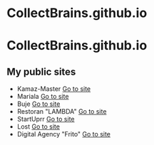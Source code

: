 # CollectBrains.github.io
# CollectBrains.github.io
<h2>My public sites</h2>
<ul>
	<li>
		Kamaz-Master
		<a href="https://collectbrains.github.io/Kamaz/" target="_blank">Go to site</a>
	</li>
	<li>
		Mariala
		<a href="https://collectbrains.github.io/Mariala/" target="_blank">Go to site</a>
	</li>
		<li>
		Buje
		<a href="https://collectbrains.github.io/Buje/" target="_blank">Go to site</a>
	</li>
		<li>
		Restoran "LAMBDA"
		<a href="https://collectbrains.github.io/Restoran/#" target="_blank">Go to site</a>
	</li>
		<li>
		StartUprr
		<a href="https://collectbrains.github.io/StartUprr/" target="_blank">Go to site</a>
	</li>
		<li>
		Lost
		<a href="https://collectbrains.github.io/YukNgalam/" target="_blank">Go to site</a>
	</li>
		<li>
		Digital Agency "Frito"
		<a href="https://collectbrains.github.io/Frito/" target="_blank">Go to site</a>
	</li>
</ul>
